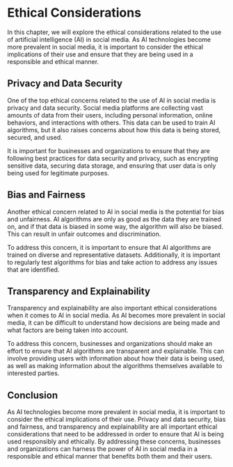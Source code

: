 Ethical Considerations
=========================================================================================

In this chapter, we will explore the ethical considerations related to the use of artificial intelligence (AI) in social media. As AI technologies become more prevalent in social media, it is important to consider the ethical implications of their use and ensure that they are being used in a responsible and ethical manner.

Privacy and Data Security
-------------------------

One of the top ethical concerns related to the use of AI in social media is privacy and data security. Social media platforms are collecting vast amounts of data from their users, including personal information, online behaviors, and interactions with others. This data can be used to train AI algorithms, but it also raises concerns about how this data is being stored, secured, and used.

It is important for businesses and organizations to ensure that they are following best practices for data security and privacy, such as encrypting sensitive data, securing data storage, and ensuring that user data is only being used for legitimate purposes.

Bias and Fairness
-----------------

Another ethical concern related to AI in social media is the potential for bias and unfairness. AI algorithms are only as good as the data they are trained on, and if that data is biased in some way, the algorithm will also be biased. This can result in unfair outcomes and discrimination.

To address this concern, it is important to ensure that AI algorithms are trained on diverse and representative datasets. Additionally, it is important to regularly test algorithms for bias and take action to address any issues that are identified.

Transparency and Explainability
-------------------------------

Transparency and explainability are also important ethical considerations when it comes to AI in social media. As AI becomes more prevalent in social media, it can be difficult to understand how decisions are being made and what factors are being taken into account.

To address this concern, businesses and organizations should make an effort to ensure that AI algorithms are transparent and explainable. This can involve providing users with information about how their data is being used, as well as making information about the algorithms themselves available to interested parties.

Conclusion
----------

As AI technologies become more prevalent in social media, it is important to consider the ethical implications of their use. Privacy and data security, bias and fairness, and transparency and explainability are all important ethical considerations that need to be addressed in order to ensure that AI is being used responsibly and ethically. By addressing these concerns, businesses and organizations can harness the power of AI in social media in a responsible and ethical manner that benefits both them and their users.
